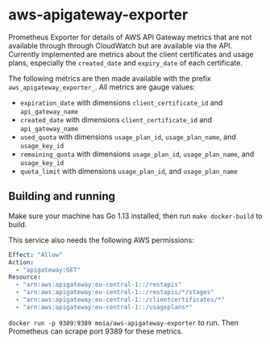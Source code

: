 # aws-apigateway-exporter


Prometheus Exporter for details of AWS API Gateway metrics that are not available through through CloudWatch but are
available via the API. Currently implemented are metrics about the client certificates and usage plans, especially
the `created_date` and `expiry_date` of each certificate.

The following metrics are then made available with the prefix `aws_apigateway_exporter_`.
All metrics are gauge values:

* `expiration_date` with dimensions `client_certificate_id` and `api_gateway_name`
* `created_date` with dimensions `client_certificate_id` and `api_gateway_name`
* `used_quota` with dimensions `usage_plan_id`, `usage_plan_name`, and `usage_key_id`
* `remaining_quota` with dimensions `usage_plan_id`, `usage_plan_name`, and `usage_key_id`
* `quota_limit` with dimensions `usage_plan_id`, and `usage_plan_name`

## Building and running

Make sure your machine has Go 1.13 installed, then run `make docker-build` to build.

This service also needs the following AWS permissions:

```yaml
Effect: "Allow"
Action:
  - "apigateway:GET"
Resource:
  - "arn:aws:apigateway:eu-central-1::/restapis"
  - "arn:aws:apigateway:eu-central-1::/restapis/*/stages"
  - "arn:aws:apigateway:eu-central-1::/clientcertificates/*"
  - "arn:aws:apigateway:eu-central-1::/usageplans*"
```

`docker run -p 9389:9389 moia/aws-apigateway-exporter` to run. Then Prometheus can scrape port 9389 for these metrics.

